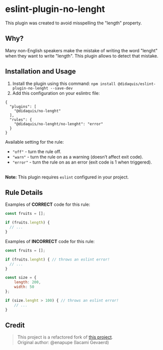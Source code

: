 # eslint-plugin-no-lenght

This plugin was created to avoid misspelling the "length" property.


## Why?

Many non-English speakers make the mistake of writing the word "lenght" when they want to write "length". This plugin allows to detect that mistake.


## Installation and Usage

1. Install the plugin using this command: `npm install @didaquis/eslint-plugin-no-lenght --save-dev`
2. Add this configuration on your eslintrc file:
```
{
  "plugins": [
    "@didaquis/no-lenght"
  ],
  "rules": {
    "@didaquis/no-lenght/no-lenght": "error"
  }
}
```

Available setting for the rule:
* `"off"` - turn the rule off.
* `"warn"` - turn the rule on as a warning (doesn’t affect exit code).
* `"error"` - turn the rule on as an error (exit code is 1 when triggered).

<br>**Note:** This plugin requires `eslint` configured in your project.


## Rule Details

Examples of **CORRECT** code for this rule:
```js
const fruits = [];

if (fruits.length) {
  // ...
}
```


Examples of **INCORRECT** code for this rule:
```js
const fruits = [];

if (fruits.lenght) { // throws an eslint error!
  // ...
}
```
```js
const size = {
	length: 200,
	width: 50
};

if (size.lenght > 100) { // throws an eslint error!
	// ...
}
```

## Credit


> This project is a refactored fork of [this project](https://www.npmjs.com/package/eslint-plugin-no-lenght).  
>  Original author: @enapupe (Iacami Gevaerd)
